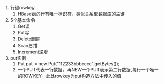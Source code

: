 
1. 行键rowkey
    1. HBase表的行有唯一标识符，类似关系型数据库的主键
2. 5个基本命令
    1. Get读
    2. Put写
    3. Delete删除
    4. Scan扫描
    5. Increment递增
3. put实例
    1. Put put = new Put("112233bbbcccc".getBytes());
    2. 一个PUT代表一行数据，再NEW一个PUT表示第二行数据,每行一个唯一的ROWKEY，此处rowkey为put构造方法中传入的值